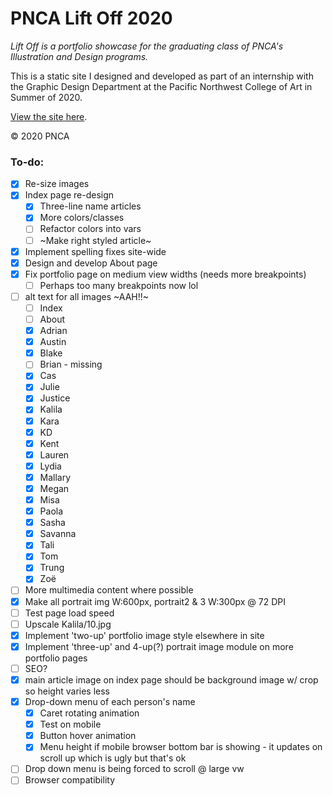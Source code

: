 # PNCA Lift Off 2020

*Lift Off is a portfolio showcase for the graduating class of PNCA's Illustration and Design programs.*

This is a static site I designed and developed as part of an internship with the Graphic Design Department at the Pacific Northwest College of Art in Summer of 2020.

[View the site here](http://liftoffpnca.com).

&copy; 2020 PNCA



### To-do:

- [x] Re-size images
- [x] Index page re-design
  - [x] Three-line name articles
  - [x] More colors/classes
  - [ ] Refactor colors into vars
  - [ ] ~Make right styled article~
- [x] Implement spelling fixes site-wide
- [x] Design and develop About page
- [x] Fix portfolio page on medium view widths (needs more breakpoints)
  - [ ] Perhaps too many breakpoints now lol
- [ ] alt text for all images ~AAH!!~
  - [ ] Index
  - [ ] About
  - [x] Adrian
  - [x] Austin
  - [x] Blake
  - [ ] Brian - missing
  - [x] Cas
  - [x] Julie
  - [x] Justice
  - [x] Kalila
  - [x] Kara
  - [x] KD
  - [x] Kent
  - [x] Lauren
  - [x] Lydia
  - [x] Mallary
  - [x] Megan
  - [x] Misa
  - [x] Paola
  - [x] Sasha
  - [x] Savanna
  - [x] Tali
  - [x] Tom
  - [x] Trung
  - [x] Zoë
- [ ] More multimedia content where possible
- [x] Make all portrait img W:600px, portrait2 & 3 W:300px @ 72 DPI
- [ ] Test page load speed
- [ ] Upscale Kalila/10.jpg
- [x] Implement 'two-up' portfolio image style elsewhere in site
- [x] Implement 'three-up' and 4-up(?) portrait image module on more portfolio pages
- [ ] SEO?
- [x] main article image on index page should be background image w/ crop so height varies less
- [x] Drop-down menu of each person's name
  - [x] Caret rotating animation
  - [x] Test on mobile
  - [x] Button hover animation
  - [x] Menu height if mobile browser bottom bar is showing - it updates on scroll up which is ugly but that's ok
- [ ] Drop down menu is being forced to scroll @ large vw
- [ ] Browser compatibility
